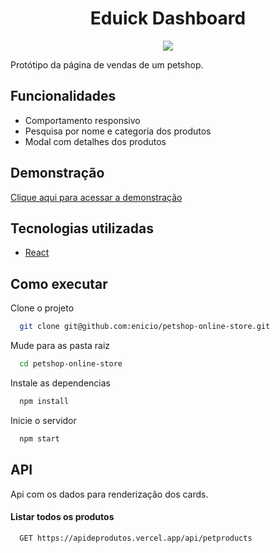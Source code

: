 <h1 align="center" > Eduick Dashboard</h1>

<p align="center" >
<img  src="https://ucarecdn.com/00f99ee5-106f-4a90-ad66-d1dc24a28359/Gifpetshop.gif"/>
</p>

Protótipo da página de vendas de um petshop.

## Funcionalidades

<ul>
<li>Comportamento responsivo</li>
<li>Pesquisa por nome e categoria dos produtos</li>
<li>Modal com detalhes dos produtos</li>
</ul>

## Demonstração

[Clique aqui para acessar a demonstração](https://petshop-online-store.vercel.app/)

## Tecnologias utilizadas

- [React](https://reactjs.org/)

## Como executar

Clone o projeto

```bash
  git clone git@github.com:enicio/petshop-online-store.git
```

Mude para as pasta raiz

```bash
  cd petshop-online-store
```

Instale as dependencias

```bash
  npm install
```

Inicie o servidor

```bash
  npm start
```

## API

Api com os dados para renderização dos cards.

#### Listar todos os produtos

```http
  GET https://apideprodutos.vercel.app/api/petproducts
```
